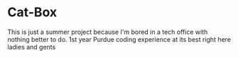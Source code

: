 # Cat-Box
This is just a summer project because I'm bored in a tech office with nothing better to do. 1st year Purdue coding experience at its best right here ladies and gents
